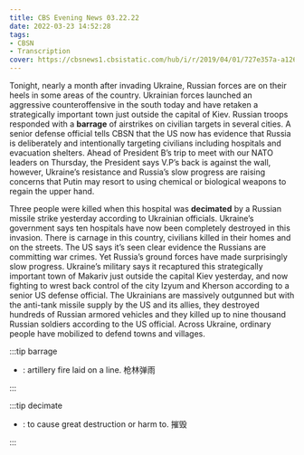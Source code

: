 ```yaml
---
title: CBS Evening News 03.22.22
date: 2022-03-23 14:52:28
tags:
- CBSN
- Transcription
cover: https://cbsnews1.cbsistatic.com/hub/i/r/2019/04/01/727e357a-a126-4138-a2c5-4d3222669d57/thumbnail/640x360/3ff2761028dc5c65cc4f07acd54bcd5c/cbsn2-logo-1920x1080.jpg
---
```

Tonight, nearly a month after invading Ukraine, Russian forces are on their heels in some areas of the country. Ukrainian forces launched an aggressive counteroffensive in the south today and have retaken a strategically important town just outside the capital of Kiev. Russian troops responded with a **barrage** of airstrikes on civilian targets in several cities. A senior defense official tells CBSN that the US now has evidence that Russia is deliberately and intentionally targeting civilians including hospitals and evacuation shelters. Ahead of President B’s trip to meet with our NATO leaders on Thursday, the President says V.P’s back is against the wall, however, Ukraine’s resistance and Russia’s slow progress are raising concerns that Putin may resort to using chemical or biological weapons to regain the upper hand. 

Three people were killed when this hospital was **decimated** by a Russian missile strike yesterday according to Ukrainian officials. Ukraine’s government says ten hospitals have now been completely destroyed in this invasion. There is carnage in this country, civilians killed in their homes and on the streets. The US says it’s seen clear evidence the Russians are committing war crimes. Yet Russia’s ground forces have made surprisingly slow progress. Ukraine’s military says it recaptured this strategically important town of Makariv just outside the capital Kiev yesterday, and now fighting to wrest back control of the city Izyum and Kherson according to a senior US defense official. The Ukrainians are massively outgunned but with the anti-tank missile supply by the US and its allies, they destroyed hundreds of Russian armored vehicles and they killed up to nine thousand Russian soldiers according to the US official. Across Ukraine, ordinary people have mobilized to defend towns and villages.

:::tip barrage

- : artillery fire laid on a line. 枪林弹雨
  
:::

:::tip decimate

- : to cause great destruction or harm to. 摧毁
  
:::

